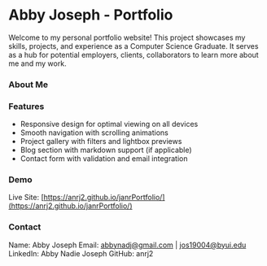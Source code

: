 # Abby Joseph - Portfolio

Welcome to my personal portfolio website! This project showcases my skills, projects, and experience as a Computer Science Graduate. It serves as a hub for potential employers, clients, collaborators to learn more about me and my work.

### About Me

### Features
- Responsive design for optimal viewing on all devices
- Smooth navigation with scrolling animations
- Project gallery with filters and lightbox previews
- Blog section with markdown support (if applicable)
- Contact form with validation and email integration

### Demo
Live Site: 
[https://anrj2.github.io/janrPortfolio/](https://anrj2.github.io/janrPortfolio/)

### Contact
Name: Abby Joseph
Email: abbynadj@gmail.com  |  jos19004@byui.edu
LinkedIn: Abby Nadie Joseph
GitHub: anrj2
